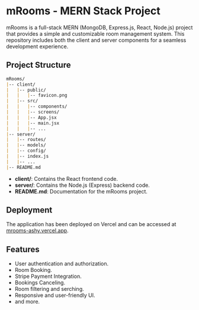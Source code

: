 # mRooms - MERN Stack Project

mRooms is a full-stack MERN (MongoDB, Express.js, React, Node.js) project that provides a simple and customizable room management system. This repository includes both the client and server components for a seamless development experience.

## Project Structure

```markdown
mRooms/
|-- client/
|   |-- public/
|   |   |-- favicon.png
|   |-- src/
|   |   |-- components/
|   |   |-- screens/
|   |   |-- App.jsx
|   |   |-- main.jsx
|   |   |-- ...
|-- server/
|   |-- routes/
|   |-- models/
|   |-- config/
|   |-- index.js
|   |-- ...
|-- README.md
```

- **client/**: Contains the React frontend code.
- **server/**: Contains the Node.js (Express) backend code.
- **README.md**: Documentation for the mRooms project.

## Deployment

The application has been deployed on Vercel and can be accessed at [mrooms-ashy.vercel.app](https://mrooms-ashy.vercel.app).

## Features

- User authentication and authorization.
- Room Booking.
- Stripe Payment Integration.
- Bookings Canceling.
- Room filtering and serching.
- Responsive and user-friendly UI.
- and more.